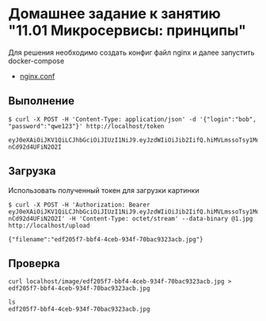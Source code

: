 # Домашнее задание к занятию "11.01 Микросервисы: принципы"
Для решения необходимо создать конфиг файл nginx и далее запустить docker-compose
- [nginx.conf](gateway/nginx.conf)
## Выполнение
```
$ curl -X POST -H 'Content-Type: application/json' -d '{"login":"bob", "password":"qwe123"}' http://localhost/token
```
```
eyJ0eXAiOiJKV1QiLCJhbGciOiJIUzI1NiJ9.eyJzdWIiOiJib2IifQ.hiMVLmssoTsy1MqbmIoviDeFPvo-nCd92d4UFiN2O2I
```

## Загрузка
Использовать полученный токен для загрузки картинки
```
$ curl -X POST -H 'Authorization: Bearer eyJ0eXAiOiJKV1QiLCJhbGciOiJIUzI1NiJ9.eyJzdWIiOiJib2IifQ.hiMVLmssoTsy1MqbmIoviDeFPvo-nCd92d4UFiN2O2I' -H 'Content-Type: octet/stream' --data-binary @1.jpg http://localhost/upload
```
```
{"filename":"edf205f7-bbf4-4ceb-934f-70bac9323acb.jpg"}
```
## Проверка
```
curl localhost/image/edf205f7-bbf4-4ceb-934f-70bac9323acb.jpg > edf205f7-bbf4-4ceb-934f-70bac9323acb.jpg
```
```
ls
edf205f7-bbf4-4ceb-934f-70bac9323acb.jpg
```
